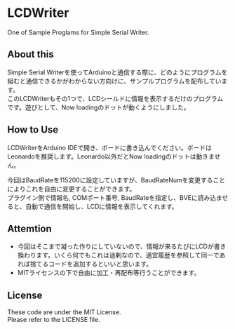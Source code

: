 # LCDWriter
One of Sample Proglams for Simple Serial Writer.

## About this
Simple Serial Writerを使ってArduinoと通信する際に、どのようにプログラムを組むと通信できるかがわからない方向けに、サンプルプログラムを配布しています。  
このLCDWriterもその1つで、LCDシールドに情報を表示するだけのプログラムです。遊びとして、Now loadingのドットが動くようにしました。

## How to Use
LCDWriterをArduino IDEで開き、ボードに書き込んでください。ボードはLeonardoを推奨します。Leonardo以外だとNow loadingのドットは動きません。

今回はBaudRateを115200に設定していますが、BaudRateNumを変更することによりこれを自由に変更することができます。  
プラグイン側で情報名, COMポート番号, BaudRateを指定し、BVEに読み込ませると、自動で通信を開始し、LCDに情報を表示してくれます。

## Attemtion
- 今回はそこまで凝った作りにしていないので、情報が来るたびにLCDが書き換わります。いくら何でもこれは過剰なので、適宜履歴を参照して同一であれば捨てるコードを追加するといいと思います。
- MITライセンスの下で自由に加工・再配布等行うことができます。

## License
These code are under the MIT License.  
Please refer to the LICENSE file.